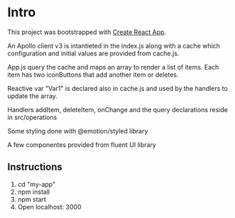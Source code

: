 # Intro

This project was bootstrapped with [Create React App](https://github.com/facebook/create-react-app).

An Apollo client v3 is intantieted in the index.js along with a cache which configuration and initial values are provided from cache.js. 

App.js query the cache and maps an array to render a list of items. Each item has two iconButtons that add another item or deletes. 

Reactive var "Var1" is declared also in cache.js and used by the handlers to update the array.  

Handlers addItem, deleteItem, onChange and the query declarations reside in src/operations

Some styling done with @emotion/styled library

A few componentes provided from fluent UI library

## Instructions
1. cd "my-app" 
2. npm install
3. npm start
4. Open localhost: 3000 

